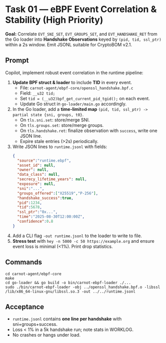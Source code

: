 # Task 01 — eBPF Event Correlation & Stability (High Priority)

**Goal:** Correlate `EVT_SNI_SET`, `EVT_GROUPS_SET`, and `EVT_HANDSHAKE_RET` from the Go loader into **Handshake Observations** keyed by `(pid, tid, ssl_ptr)` within a 2s window. Emit JSONL suitable for CryptoBOM v2.1.

## Prompt
Copilot, implement robust event correlation in the runtime pipeline:
1. **Update BPF struct & loader** to include **TID** in every event.
   - File: `carnot-agent/ebpf-core/openssl_handshake.bpf.c`
   - Field: `__u32 tid;`
   - Set `tid = (__u32)bpf_get_current_pid_tgid();` on each event.
   - Update Go struct in `go-loader/main.go` accordingly.
2. In the Go loader, add a **time-limited map** `(pid, tid, ssl_ptr) -> partial state {sni, groups, t0}`.
   - On `tls.sni.set`: store/merge SNI.
   - On `tls.groups.set`: store/merge groups.
   - On `tls.handshake.ret`: finalize observation with `success`, write one JSON line.
   - Expire stale entries (>2s) periodically.
3. Write JSON lines to `runtime.jsonl` with fields:
   ```json
   {
     "source":"runtime.ebpf",
     "asset_id": null,
     "owner": null,
     "data_class": null,
     "secrecy_lifetime_years": null,
     "exposure": null,
     "sni":"...",
     "groups_offered":["X25519","P-256"],
     "handshake_success":true,
     "pid":1234,
     "tid":5678,
     "ssl_ptr":"0x...",
     "time":"2025-08-30T12:00:00Z",
     "confidence":0.8
   }
   ```
4. Add a CLI flag `-out runtime.jsonl` to the loader to write to file.
5. **Stress test** with `hey -n 5000 -c 50 https://example.org` and ensure event loss is minimal (<1%). Print drop statistics.

## Commands
```
cd carnot-agent/ebpf-core
make
cd go-loader && go build -o bin/carnot-ebpf-loader ./...
sudo ./bin/carnot-ebpf-loader -obj ../openssl_handshake.bpf.o -libssl /lib/x86_64-linux-gnu/libssl.so.3 -out ../../runtime.jsonl
```

## Acceptance
- `runtime.jsonl` contains **one line per handshake** with sni+groups+success.
- Loss < 1% in a 5k handshake run; note stats in WORKLOG.
- No crashes or hangs under load.
